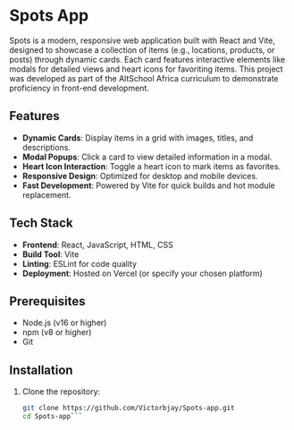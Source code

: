 # Spots App

Spots is a modern, responsive web application built with React and Vite, designed to showcase a collection of items (e.g., locations, products, or posts) through dynamic cards. Each card features interactive elements like modals for detailed views and heart icons for favoriting items. This project was developed as part of the AltSchool Africa curriculum to demonstrate proficiency in front-end development.

## Features

- **Dynamic Cards**: Display items in a grid with images, titles, and descriptions.
- **Modal Popups**: Click a card to view detailed information in a modal.
- **Heart Icon Interaction**: Toggle a heart icon to mark items as favorites.
- **Responsive Design**: Optimized for desktop and mobile devices.
- **Fast Development**: Powered by Vite for quick builds and hot module replacement.

## Tech Stack

- **Frontend**: React, JavaScript, HTML, CSS
- **Build Tool**: Vite
- **Linting**: ESLint for code quality
- **Deployment**: Hosted on Vercel (or specify your chosen platform)

## Prerequisites

- Node.js (v16 or higher)
- npm (v8 or higher)
- Git

## Installation

1. Clone the repository:
   ````bash
   git clone https://github.com/Victorbjay/Spots-app.git
   cd Spots-app```
   ````

